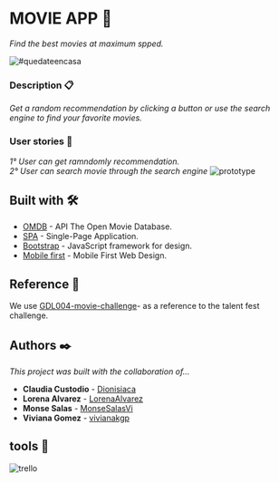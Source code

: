 # MOVIE APP 🍿
_Find the best movies at maximum spped._

![#quedateencasa](https://media1.tenor.com/images/a79023c01372d18caedda850481aed68/tenor.gif?itemid=4572206)

### Description 📋

_Get a random recommendation by clicking a button or use the search engine to find your favorite movies._

### User stories 📖
_1° User can get ramndomly recommendation._</br>
_2° User can search movie through the search engine_
![prototype](https://github.com/vivianakgp/GDL004-movie-challenge/blob/master/src/img/prototype-movie-challenge.png)

## Built with 🛠️

* [OMDB](http://www.omdbapi.com/) - API The Open Movie Database.
* [SPA](https://dzone.com/articles/how-single-page-web-applications-actually-work) - Single-Page Application.
* [Bootstrap](https://getbootstrap.com/) - JavaScript framework for design.
* [Mobile first](https://darwindigital.com/mobile-first-versus-responsive-web-design/) - Mobile First Web Design.

## Reference 📌

We use [GDL004-movie-challenge](https://github.com/Laboratoria/GDL004-movie-challenge)- as a reference to the talent fest challenge.


## Authors ✒️

_This project was built with the collaboration of..._

* **Claudia Custodio** - [Dionisiaca](https://github.com/Dionisiaca)
* **Lorena Alvarez** - [LorenaAlvarez](https://github.com/LorenaAlvarez)
* **Monse Salas** - [MonseSalasVi](https://github.com/MonseSalasVi)
* **Viviana Gomez** - [vivianakgp](https://github.com/vivianakgp)

## tools 🔧
![trello](https://github.com/vivianakgp/GDL004-movie-challenge/blob/master/src/img/trello%20movie-app.png)
